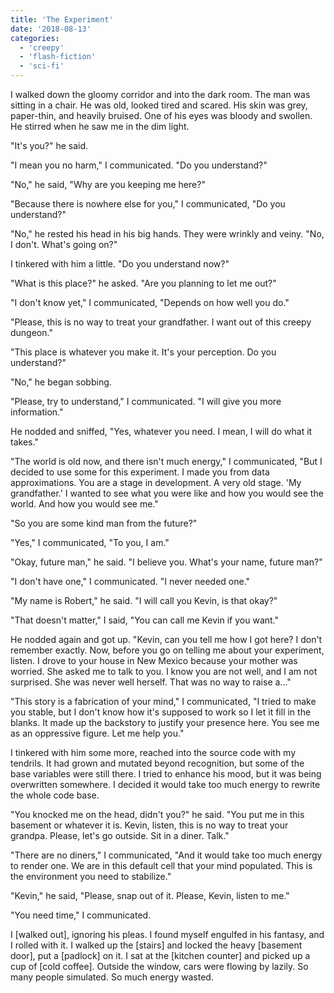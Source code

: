 ```yaml
---
title: 'The Experiment'
date: '2018-08-13'
categories:
  - 'creepy'
  - 'flash-fiction'
  - 'sci-fi'
---
```


I walked down the gloomy corridor and into the dark room. The man was sitting in
a chair. He was old, looked tired and scared. His skin was grey, paper-thin, and
heavily bruised. One of his eyes was bloody and swollen. He stirred when he saw
me in the dim light.

"It's you?" he said.

"I mean you no harm," I communicated. "Do you understand?"

"No," he said, "Why are you keeping me here?"

"Because there is nowhere else for you," I communicated, "Do you understand?"

"No," he rested his head in his big hands. They were wrinkly and veiny. "No, I
don't. What's going on?"

I tinkered with him a little. "Do you understand now?"

"What is this place?" he asked. "Are you planning to let me out?"

"I don't know yet," I communicated, "Depends on how well you do."

"Please, this is no way to treat your grandfather. I want out of this creepy
dungeon."

"This place is whatever you make it. It's your perception. Do you understand?"

"No," he began sobbing.

"Please, try to understand," I communicated. "I will give you more information."

He nodded and sniffed, "Yes, whatever you need. I mean, I will do what it
takes."

"The world is old now, and there isn't much energy," I communicated, "But I
decided to use some for this experiment. I made you from data approximations.
You are a stage in development. A very old stage. 'My grandfather.' I wanted to
see what you were like and how you would see the world. And how you would see
me."

"So you are some kind man from the future?"

"Yes," I communicated, "To you, I am."

"Okay, future man," he said. "I believe you. What's your name, future man?"

"I don't have one," I communicated. "I never needed one."

"My name is Robert," he said. "I will call you Kevin, is that okay?"

"That doesn't matter," I said, "You can call me Kevin if you want."

He nodded again and got up. "Kevin, can you tell me how I got here? I don't
remember exactly. Now, before you go on telling me about your experiment,
listen. I drove to your house in New Mexico because your mother was worried. She
asked me to talk to you. I know you are not well, and I am not surprised. She
was never well herself. That was no way to raise a..."

"This story is a fabrication of your mind," I communicated, "I tried to make you
stable, but I don't know how it's supposed to work so I let it fill in the
blanks. It made up the backstory to justify your presence here. You see me as an
oppressive figure. Let me help you."

I tinkered with him some more, reached into the source code with my tendrils. It
had grown and mutated beyond recognition, but some of the base variables were
still there. I tried to enhance his mood, but it was being overwritten
somewhere. I decided it would take too much energy to rewrite the whole code
base.

"You knocked me on the head, didn't you?" he said. "You put me in this basement
or whatever it is. Kevin, listen, this is no way to treat your grandpa. Please,
let's go outside. Sit in a diner. Talk."

"There are no diners," I communicated, "And it would take too much energy to
render one. We are in this default cell that your mind populated. This is the
environment you need to stabilize."

"Kevin," he said, "Please, snap out of it. Please, Kevin, listen to me."

"You need time," I communicated.

I \[walked out\], ignoring his pleas. I found myself engulfed in his fantasy,
and I rolled with it. I walked up the \[stairs\] and locked the heavy \[basement
door\], put a \[padlock\] on it. I sat at the \[kitchen counter\] and picked up
a cup of \[cold coffee\]. Outside the window, cars were flowing by lazily. So
many people simulated. So much energy wasted.
